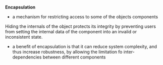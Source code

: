 **Encapsulation**

 - a mechanism for restricting access to some of the objects components

 Hiding the internals of the object protects its integrity by preventing users from setting the internal data of the component into an invalid or inconsistent state. 
  - a benefit of encapsulation is that it can reduce system complexity, and thus increase robustness, by allowing the limitation fo inter-dependencies between different components